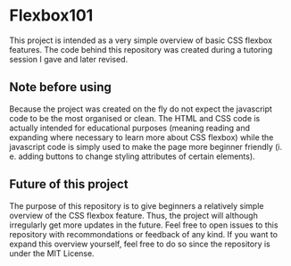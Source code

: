 # Flexbox101

This project is intended as a very simple overview of basic CSS flexbox features. The code behind this repository was created during a tutoring session I gave and later revised.

## Note before using
Because the project was created on the fly do not expect the javascript code to be the most organised or clean. The HTML and CSS code is actually intended for educational purposes (meaning reading and expanding where necessary to learn more about CSS flexbox) while the javascript code is simply used to make the page more beginner friendly (i. e. adding buttons to change styling attributes of certain elements).

## Future of this project
The purpose of this repository is to give beginners a relatively simple overview of the CSS flexbox feature. Thus, the project will although irregularly get more updates in the future. Feel free to open issues to this repository with recommondations or feedback of any kind. If you want to expand this overview yourself, feel free to do so since the repository is under the MIT License.
